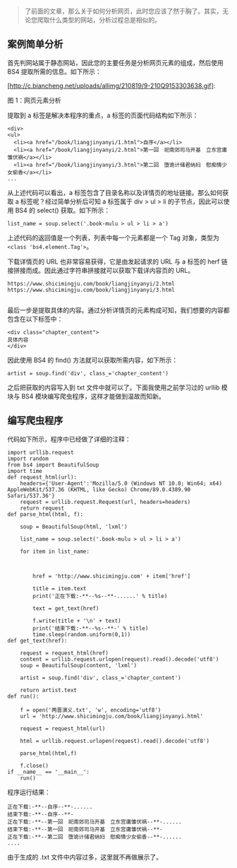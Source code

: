 



> 了前面的文章，那么关于如何分析网页，此时您应该了然于胸了。其实，无论您爬取什么类型的网站，分析过程总是相似的。

案例简单分析
------

首先判网站属于静态网站，因此您的主要任务是分析网页元素的组成，然后使用 BS4 提取所需的信息。如下所示：

[http://c.biancheng.net/uploads/allimg/210819/9-210Q9153303638.gif]: 

图 1：网页元素分析

提取到 a 标签是解决本程序的重点，a 标签的页面代码结构如下所示：

```
<div>
<ul>
  <li><a href="/book/liangjinyanyi/1.html">自序</a></li>
  <li><a href="/book/liangjinyanyi/2.html">第一回　祀南郊司马开基　立东宫庸雏伏祸</a></li>
  <li><a href="/book/liangjinyanyi/3.html">第二回　堕诡计储君纳妇　慰痴情少女偷香</a></li>
...

```

从上述代码可以看出，a 标签包含了目录名称以及详情页的地址链接。那么如何获取 a 标签呢？经过简单分析后可知 a 标签属于 div > ul > li 的子节点，因此可以使用 BS4 的 select() 获取。如下所示：

```
list_name = soup.select('.book-mulu > ul > li > a')

```

上述代码的返回值是一个列表，列表中每一个元素都是一个 Tag 对象，类型为 `<class 'bs4.element.Tag'>`。

下载详情页的 URL 也非常容易获得，它是由发起请求的 URL 与 a 标签的 herf 链接拼接而成。因此通过字符串拼接就可以获取下载详内容页的 URL。

```
https://www.shicimingju.com/book/liangjinyanyi/2.html
https://www.shicimingju.com/book/liangjinyanyi/3.html


```

最后一步是提取具体的内容。通过分析详情页的元素构成可知，我们想要的内容都包含在以下标签中：

```
<div class="chapter_content">
具体内容
</div>

```

因此使用 BS4 的 find() 方法就可以获取所需内容，如下所示：

```
artist = soup.find('div', class_='chapter_content')

```

之后把获取的内容写入到 txt 文件中就可以了。下面我使用之前学习过的 urllib 模块与 BS4 模块编写爬虫程序，这样才能做到温故而知新。

编写爬虫程序
------

代码如下所示，程序中已经做了详细的注释：

```
import urllib.request
import random
from bs4 import BeautifulSoup
import time
def request_html(url):
    headers={'User-Agent':'Mozilla/5.0 (Windows NT 10.0; Win64; x64) AppleWebKit/537.36 (KHTML, like Gecko) Chrome/89.0.4389.90 Safari/537.36'}
    request = urllib.request.Request(url, headers=headers)
    return request
def parse_html(html, f):
    
    soup = BeautifulSoup(html, 'lxml')
    
    list_name = soup.select('.book-mulu > ul > li > a')
    
    for item in list_name:
        
        
        
        href = 'http://www.shicimingju.com' + item['href']
        
        title = item.text
        print('正在下载:-**--%s--**-......' % title)
        
        text = get_text(href)
        
        f.write(title + '\n' + text)
        print('结束下载:-**--%s--**-' % title)
        time.sleep(random.uniform(0,1))
def get_text(href):
    
    request = request_html(href)
    content = urllib.request.urlopen(request).read().decode('utf8')
    soup = BeautifulSoup(content, 'lxml')
    
    artist = soup.find('div', class_='chapter_content')
    
    return artist.text
def run():
    
    f = open('两晋演义.txt', 'w', encoding='utf8')
    url = 'http://www.shicimingju.com/book/liangjinyanyi.html'
    
    request = request_html(url)
    
    html = urllib.request.urlopen(request).read().decode('utf8')
    
    parse_html(html,f)
    
    f.close()
if __name__ == '__main__':
    run()

```

程序运行结果：

```
正在下载:-**--自序--**-......
结束下载:-**--自序--**-
正在下载:-**--第一回　祀南郊司马开基　立东宫庸雏伏祸--**-......
结束下载:-**--第一回　祀南郊司马开基　立东宫庸雏伏祸--**-
正在下载:-**--第二回　堕诡计储君纳妇　慰痴情少女偷香--**-......
....

```

由于生成的 .txt 文件中内容过多，这里就不再做展示了。
